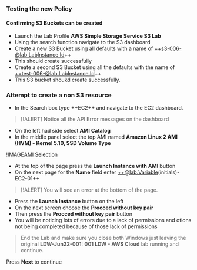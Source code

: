### Testing the new Policy

#### Confirming S3 Buckets can be created

- Launch the Lab Profile **AWS Simple Storage Service S3 Lab**
- Using the search function navigate to the S3 dashboard
- Create a new S3 Bucket using all defaults with a name of ++s3-006-@lab.LabInstance.Id++
- This should create successfully
- Create a second S3 Bucket using all the defaults with the name of ++test-006-@lab.LabInstance.Id++
- This S3 bucket shoukd create successfully.

### Attempt to create a non S3 resource

- In the Search box type ++EC2++ and navigate to the EC2 dashboard.

>[!ALERT] Notice all the API Error messages on the dashboard

- On the left had side select **AMI Catalog**
- In the middle panel select the top AMI named **Amazon Linux 2 AMI (HVM) - Kernel 5.10, SSD Volume Type**

!IMAGE[AMI Selection](images/image6.jpg)

- At the top of the page press the **Launch Instance with AMI** button
- On the next page for the **Name** field enter ++@lab.Variable(initials)-EC2-01++

>[!ALERT] You will see an error at the bottom of the page.

- Press the **Launch Instance** button on the left
- On the next screen choose the **Procced without key pair**
- Then press the **Procced without key pair** button
- You will be noticing lots of errors due to a lack of permissions and otions not being completed because of those lack of permissions 

> End the Lab and make sure you close both Windows just leaving the original **LDW-Jun22-001: 001 LDW - AWS Cloud** lab running and continue.

Press **Next** to continue

